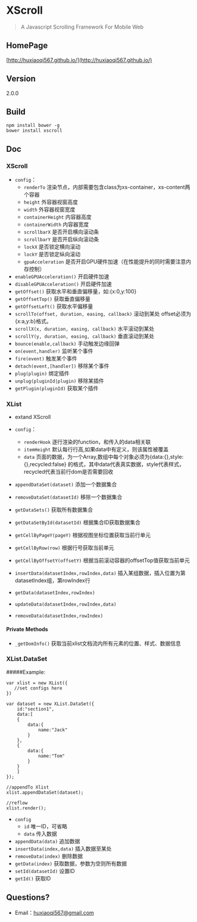 # XScroll

> A Javascript Scrolling Framework For Mobile Web

## HomePage

[http://huxiaoqi567.github.io/](http://huxiaoqi567.github.io/)

## Version

2.0.0

## Build

```
npm install bower -g
bower install xscroll

```

## Doc

### XScroll

* `config`：
    * `renderTo` 渲染节点，内部需要包含class为xs-container，xs-content两个容器
    * `height` 外容器视窗高度
	* `width` 外容器视窗宽度
	* `containerHeight` 内容器高度
	* `containerWidth` 内容器宽度
    * `scrollbarX` 是否开启横向滚动条
    * `scrollbarY` 是否开启纵向滚动条
	* `lockX` 是否锁定横向滚动
	* `lockY` 是否锁定纵向滚动
	* `gpuAcceleration` 是否开启GPU硬件加速（在性能提升的同时需要注意内存控制）
* `enableGPUAcceleration()` 开启硬件加速
* `disableGPUAcceleration()` 开启硬件加速
* `getOffset()` 获取水平和垂直偏移量，如:{x:0,y:100}
* `getOffsetTop()` 获取垂直偏移量
* `getOffsetLeft()` 获取水平偏移量
* `scrollTo(offset, duration, easing, callback)` 滚动到某处 offset必须为{x:a,y:b}格式。
* `scrollX(x, duration, easing, callback)` 水平滚动到某处
* `scrollY(y, duration, easing, callback)` 垂直滚动到某处
* `bounce(enable,callback)` 手动触发边缘回弹
* `on(event,handler)` 监听某个事件
* `fire(event)` 触发某个事件
* `detach(event,[handler])` 移除某个事件
* `plug(plugin)` 绑定插件
* `unplug(pluginId|plugin)` 移除某插件
* `getPlugin(pluginId)` 获取某个插件

### XList

- extand XScroll

* `config`：
    * `renderHook` 逐行渲染的function，和传入的data相关联
    * `itemHeight` 默认每行行高,如果data中有定义，则该属性被覆盖
    * `data` 页面的数据，为一个Array,数组中每个对象必须为{data:{},style:{},recycled:false} 的格式，其中data代表真实数据，style代表样式，recycled代表当前行dom是否需要回收

* `appendDataSet(dataset)` 添加一个数据集合
* `removeDataSet(datasetId)` 移除一个数据集合 
* `getDataSets()` 获取所有数据集合
* `getDataSetById(datasetId)` 根据集合ID获取数据集合
* `getCellByPageY(pageY)` 根据视图坐标位置获取当前行单元 
* `getCellByRow(row)` 根据行号获取当前单元 
* `getCellByOffsetY(offsetY)` 根据当前滚动容器的offsetTop值获取当前单元 
* `insertData(datasetIndex,rowIndex,data)` 插入某组数据，插入位置为第datasetIndex组，第rowIndex行
* `getData(datasetIndex,rowIndex)`
* `updateData(datasetIndex,rowIndex,data)`
* `removeData(datasetIndex,rowIndex)`


#### Private Methods

* `_getDomInfo()` 获取当前xlist文档流内所有元素的位置、样式、数据信息

### XList.DataSet

#####Example:

```
var xlist = new XList({
   //set configs here
})

var dataset = new XList.DataSet({
    id:"section1",
    data:[
    {
        data:{
            name:"Jack"
        }
    },
    {
        data:{
            name:"Tom"
        }
    }
    ]
});

//appendTo Xlist
xlist.appendDataSet(dataset);

//reflow
xlist.render();

```

* `config`
    * `id` 唯一ID，可省略 
    * `data` 传入数据
* `appendData(data)` 追加数据
* `insertData(index,data)` 插入数据至某处
* `removeData(index)` 删除数据
* `getData(index)` 获取数据，参数为空则所有数据
* `setId(datasetId)` 设置ID
* `getId()` 获取ID




## Questions?

 - Email：<huxiaoqi567@gmail.com>

